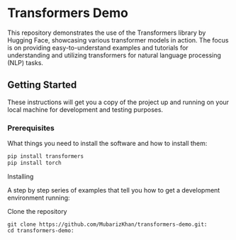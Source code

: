 # Transformers Demo

This repository demonstrates the use of the Transformers library by Hugging Face, showcasing various transformer models in action. The focus is on providing easy-to-understand examples and tutorials for understanding and utilizing transformers for natural language processing (NLP) tasks.

## Getting Started

These instructions will get you a copy of the project up and running on your local machine for development and testing purposes.

### Prerequisites

What things you need to install the software and how to install them:

```bash
pip install transformers
pip install torch
```
Installing

A step by step series of examples that tell you how to get a development environment running:

Clone the repository


    git clone https://github.com/MubarizKhan/transformers-demo.git:
    cd transformers-demo:
